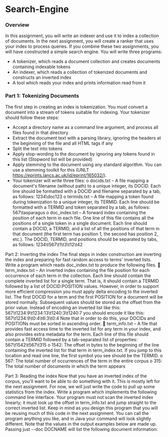 # Search-Engine
### Overview
In this assignment, you will write an indexer and use it to index a collection of documents. In the
next assignment, you will create a ranker that uses your index to process queries. If you combine
these two assignments, you will have constructed a simple search engine.
You will write three programs:
- A tokenizer, which reads a document collection and creates documents containing
indexable tokens
- An indexer, which reads a collection of tokenized documents and constructs an inverted
index
- A tool which reads your index and prints information read from it

### Part 1: Tokenizing Documents
The first step in creating an index is tokenization. You must convert a document into a stream of
tokens suitable for indexing. Your tokenizer should follow these steps:
- Accept a directory name as a command line argument, and process all files found in that
directory
- Extract the document text with a parsing library, ignoring the headers at the beginning of
the file and all HTML tags if any
- Split the text into tokens
- Apply stop-wording to the document by ignoring any tokens found in this list (Stopword
list will be provided)
- Apply stemming to the document using any standard algorithm. You can use a stemming
toolkit for this (UNLT https://eprints.lancs.ac.uk/id/eprint/165032/).
- Your tokenizer will write three files:
o docids.txt – A file mapping a document's filename (without path) to a unique
integer, its DOCID. Each line should be formatted with a DOCID and filename
separated by a tab, as follows:
1234\doc123
o termids.txt – A file mapping a token found during tokenization to a unique
integer, its TERMID. Each line should be formatted with a TERMID and token
separated by a tab, as follows:
567\tasparagus
o doc_index.txt – A forward index containing the position of each term in each file.
One line of this file contains all the positions of a single token in a single
document. Each line should contain a DOCID, a TERMID, and a list of all the
positions of that term in that document (the first term has position 1, the second
has position 2, etc.). The DOCID, TERMID, and positions should be separated by
tabs, as follows:
1234\t567\t1\t3\t12\t42

Part 2: Inverting the index
The final steps in index construction are inverting the index and preparing for fast random access
to terms' inverted lists. Write a program which reads doc_index.txt to produce the following
files.
 term_index.txt – An inverted index containing the file position for each occurrence of
each term in the collection. Each line should contain the complete inverted list for a
single term. That is, it should contain a TERMID followed by a list of
DOCID:POSITION values. However, in order to support more efficient compression you
must apply delta encoding to the inverted list. The first DOCID for a term and the first
POSITION for a document will be stored normally. Subsequent values should be stored
as the offset from the prior value.
Instead of encoding an inverted list like this:
567\t1234:9\t1234:13\t1240:3\t1240:7
you should encode it like this:
567\t1234:9\t0:4\t6:3\t0:4
Note that in order to do this, your DOCIDs and POSITIONs must be sorted in ascending
order.
 term_info.txt – A file that provides fast access time to the inverted list for any term in
your index, and also provides extra metadata for the term. Each line of this file should
contain a TERMID followed by a tab-separated list of properties:
567\t1542\t567\t315
o 1542: The offset in bytes to the beginning of the line containing the inverted list
for that term in term_index.txt. If you jump to this location and read one line, the
first symbol you see should be the TERMID.
o 567: The total number of occurrences of the term in the entire corpus
o 315: The total number of documents in which the term appears

Part 3: Reading the index
Now that you have an inverted index of the corpus, you'll want to be able to do something with
it. This is mostly left for the next assignment. For now, we will just write the code to pull up
some statistics from the index. Write a program which implements the following command line
interface. Your program must not scan the inverted index linearly; it must look up the offset in
term_info.txt and jump straight to the correct inverted list.
Keep in mind as you design this program that you will be reusing much of this code in the next
assignment.
You can call the program anything you like, and in Java your command will look slightly
different. Note that the values in the output examples below are made up.
Passing just --doc DOCNAME will list the following document information:
